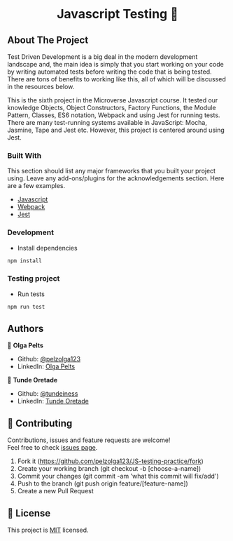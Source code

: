 

<!-- PROJECT LOGO -->
<br />
<p align="center">
  <h1 align="center">Javascript Testing  👋</h1>
</p>

<!-- ABOUT THE PROJECT -->
## About The Project

Test Driven Development is a big deal in the modern development landscape and, the main idea is simply that you start working on your code by writing automated tests before writing the code that is being tested. There are tons of benefits to working like this, all of which will be discussed in the resources below.

This is the sixth project in the Microverse Javascript course. It tested our knowledge
Objects, Object Constructors, Factory Functions, the Module Pattern, Classes,
ES6 notation, Webpack and using Jest for running tests. There are many
test-running systems available in JavaScript: Mocha, Jasmine, Tape and Jest etc.
However, this project is centered around using Jest.

### Built With
This section should list any major frameworks that you built your project using. Leave any add-ons/plugins for the acknowledgements section. Here are a few examples.
* [Javascript](https://www.javascript.com/)
* [Webpack](https://webpack.js.org/)
* [Jest](https://jestjs.io/docs/en/getting-started)

### Development
* Install dependencies
```sh
npm install
```

### Testing project
* Run tests

```sh
npm run test
```

## Authors

👤 **Olga Pelts**
   - Github: [@pelzolga123](https://github.com/pelzolga123)
   - LinkedIn: [Olga Pelts](https://www.linkedin.com/in/olga-pelts/)

👤 **Tunde Oretade**
   - Github: [@tundeiness](https://github.com/tundeiness)
   - LinkedIn: [Tunde Oretade](https://www.linkedin.com/in/tundeoretade/)

## 🤝 Contributing

Contributions, issues and feature requests are welcome!<br />Feel free to check [issues page](https://github.com/pelzolga123/JS-testing-practice/issues).

1. Fork it (https://github.com/pelzolga123/JS-testing-practice/fork)
2. Create your working branch (git checkout -b [choose-a-name])
3. Commit your changes (git commit -am 'what this commit will fix/add')
4. Push to the branch (git push origin feature/[feature-name])
5. Create a new Pull Request

## 📝 License

This project is [MIT](./LICENSE) licensed.




